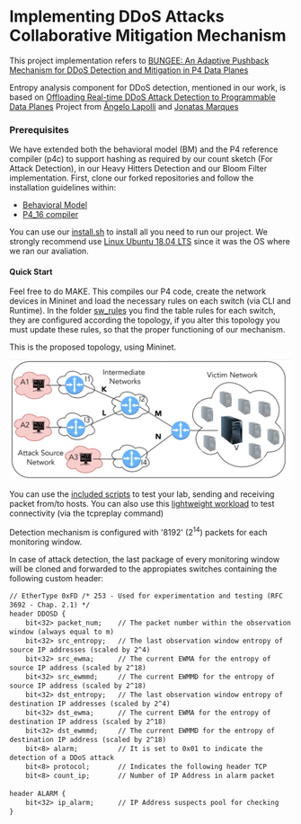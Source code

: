 # Implementing DDoS Attacks Collaborative Mitigation Mechanism

This project implementation refers to [BUNGEE: An Adaptive Pushback Mechanism for DDoS Detection and Mitigation in P4 Data Planes](https://ieeexplore.ieee.org/document/9463992)

Entropy analysis component for DDoS detection, mentioned in our work, is based on [Offloading Real-time DDoS Attack Detection to Programmable Data Planes](https://ieeexplore.ieee.org/document/8717869) Project from [Ângelo Lapolli](https://github.com/aclapolli) and [Jonatas Marques](https://github.com/jonadmark/)

### Prerequisites
We have extended both the behavioral model (BM) and the P4 reference compiler (p4c) to support hashing as required by our count sketch (For Attack Detection), in our Heavy Hitters Detection and our Bloom Filter implementation.
First, clone our forked repositories and follow the installation guidelines within:

- [Behavioral Model](https://github.com/andreyqg/behavioral-model)
- [P4_16 compiler](https://github.com/andreyqg/p4c)

You can use our [install.sh](https://github.com/andreyqg/ddosmitigation/blob/master/install.sh) to install all you need to run our project. We strongly recommend use [Linux Ubuntu 18.04 LTS](https://releases.ubuntu.com/18.04/ubuntu-18.04.6-desktop-amd64.iso) since it was the OS where we ran our avaliation.

#### Quick Start
Feel free to do MAKE. This compiles our P4 code, create the network devices in Mininet and load the necessary rules on each switch (via CLI and Runtime). In the folder [sw_rules](https://github.com/andreyqg/ddosmitigation/tree/master/sw_rules) you find the table rules for each switch, they are configured according the topology, if you alter this topology you must update these rules, so that the proper functioning of our mechanism.

This is the proposed topology, using Mininet.

![topology](./topology.png)

You can use the [included scripts](https://github.com/andreyqg/ddosmitigation/tree/master/scripts) to test your lab, sending and receiving packet from/to hosts. You can also use this [lightweight workload](https://github.com/andreyqg/ddosmitigation/blob/master/fastest.tar.gz) to test connectivity (via the tcpreplay command)

Detection  mechanism is configured with '8192' (2<sup>14</sup>) packets for each monitoring window.

In case of attack detection, the last package of every monitoring window will be cloned and forwarded to the appropiates switches containing the following custom header:
```
// EtherType 0xFD /* 253 - Used for experimentation and testing (RFC 3692 - Chap. 2.1) */
header DDOSD {
    bit<32> packet_num;    // The packet number within the observation window (always equal to m)
    bit<32> src_entropy;   // The last observation window entropy of source IP addresses (scaled by 2^4)
    bit<32> src_ewma;      // The current EWMA for the entropy of source IP address (scaled by 2^18)
    bit<32> src_ewmmd;     // The current EWMMD for the entropy of source IP address (scaled by 2^18)
    bit<32> dst_entropy;   // The last observation window entropy of destination IP addresses (scaled by 2^4)
    bit<32> dst_ewma;      // The current EWMA for the entropy of destination IP address (scaled by 2^18)
    bit<32> dst_ewmmd;     // The current EWMMD for the entropy of destination IP address (scaled by 2^18)
    bit<8> alarm;          // It is set to 0x01 to indicate the detection of a DDoS attack
    bit<8> protocol;       // Indicates the following header TCP
    bit<8> count_ip;       // Number of IP Address in alarm packet
    
header ALARM {
    bit<32> ip_alarm;      // IP Address suspects pool for checking
}
```
